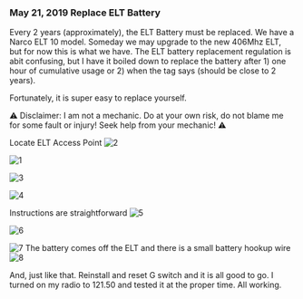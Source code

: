 ### May 21, 2019 Replace ELT Battery

Every 2 years (approximately), the ELT Battery must be replaced. We have a
Narco ELT 10 model. Someday we may upgrade to the new 406Mhz ELT, but for now
this is what we have. The ELT battery replacement regulation is abit confusing,
but I have it boiled down to replace the battery after 1) one hour of cumulative
usage or 2) when the tag says (should be close to 2 years).

Fortunately, it is super easy to replace yourself.

⚠️ Disclaimer: I am not a mechanic. Do at your own risk, do not blame me
for some fault or injury! Seek help from your mechanic! ⚠️

Locate ELT Access Point
![2](https://s3.us-east-2.amazonaws.com/pireps.n2471u.com/20190521-replace-elt-battery/IMG_2.jpg)

![1](https://s3.us-east-2.amazonaws.com/pireps.n2471u.com/20190521-replace-elt-battery/IMG_1.jpg)

![3](https://s3.us-east-2.amazonaws.com/pireps.n2471u.com/20190521-replace-elt-battery/IMG_3.jpg)

![4](https://s3.us-east-2.amazonaws.com/pireps.n2471u.com/20190521-replace-elt-battery/IMG_4.jpg)

Instructions are straightforward
![5](https://s3.us-east-2.amazonaws.com/pireps.n2471u.com/20190521-replace-elt-battery/IMG_5.jpg)

![6](https://s3.us-east-2.amazonaws.com/pireps.n2471u.com/20190521-replace-elt-battery/IMG_6.jpg)

![7](https://s3.us-east-2.amazonaws.com/pireps.n2471u.com/20190521-replace-elt-battery/IMG_7.jpg)
The battery comes off the ELT and there is a small battery hookup wire
![8](https://s3.us-east-2.amazonaws.com/pireps.n2471u.com/20190521-replace-elt-battery/IMG_8.jpg)

And, just like that. Reinstall and reset G switch and it is all good to go. I
turned on my radio to 121.50 and tested it at the proper time. All working.

